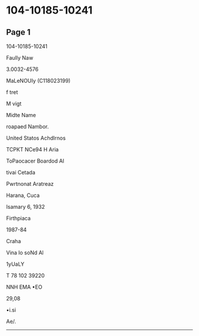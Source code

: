 # 104-10185-10241

## Page 1

104-10185-10241

Faully Naw

3.0032-4576

MaLeNOUIy (C118023199)

f tret

M vigt

Midte Name

roapaed Nambor.

United Statos Achdlrnos

ТСРКТ NСe94 Н Aria

ToPaocacer Boardod Al

tivai Cetada

Pwrtnonat Aratreaz

Harana, Cuca

Isamary 6, 1932

Firthpiaca

1987-84

Craha

Vina lo soNd Al

1yUaLY

T 78 102 39220

NNH EMA •EO

29,08

•i.si

Ae/.

---

